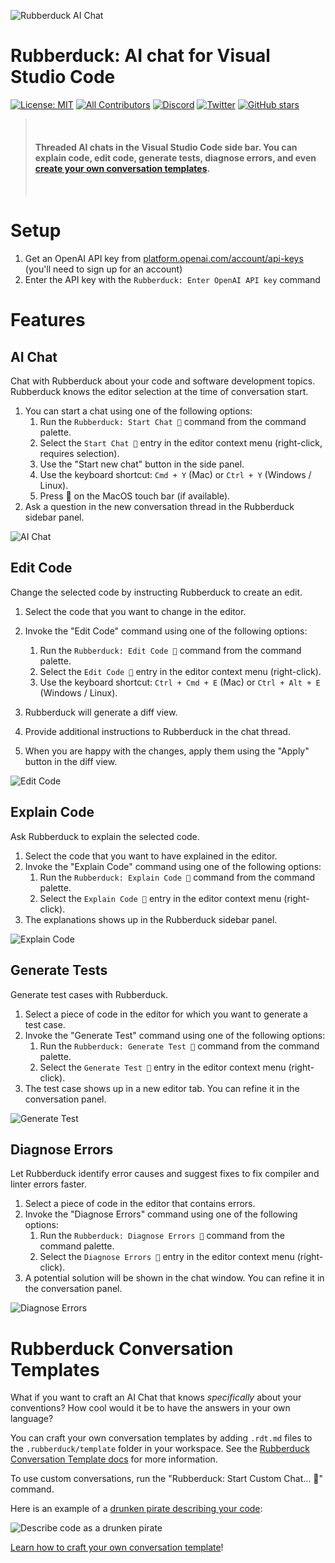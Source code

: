 ![Rubberduck AI Chat](https://raw.githubusercontent.com/rubberduck-ai/rubberduck-vscode/main/asset/rubberduck-header.png)

# Rubberduck: AI chat for Visual Studio Code

[![License: MIT](https://img.shields.io/badge/License-MIT-yellow.svg)](https://opensource.org/licenses/MIT)
[![All Contributors](https://img.shields.io/badge/all_contributors-3-orange.svg?style=flat-square)](https://github.com/rubberduck-ai/rubberduck-vscode#contributors)
[![Discord](https://discordapp.com/api/guilds/1061938502327091271/widget.png?style=shield)](https://discord.gg/8KN2HmyZmn)
[![Twitter](https://img.shields.io/twitter/url/https/twitter.com/rubberduckai.svg?style=social&label=%20%40rubberduckai)](https://twitter.com/rubberduckai)
[![GitHub stars](https://img.shields.io/github/stars/rubberduck-ai/rubberduck-vscode.svg?style=social&label=Star&maxAge=2592000)](https://GitHub.com/rubberduck-ai/rubberduck-vscode/stargazers/)

> &nbsp;
>
> #### Threaded AI chats in the Visual Studio Code side bar. You can explain code, edit code, generate tests, diagnose errors, and even [create your own conversation templates](https://github.com/rubberduck-ai/rubberduck-vscode/blob/main/doc/rubberduck-conversation-templates.md).
>
> &nbsp;

# Setup

1. Get an OpenAI API key from [platform.openai.com/account/api-keys](https://platform.openai.com/account/api-keys) (you'll need to sign up for an account)
2. Enter the API key with the `Rubberduck: Enter OpenAI API key` command

# Features

## AI Chat

Chat with Rubberduck about your code and software development topics. Rubberduck knows the editor selection at the time of conversation start.

1. You can start a chat using one of the following options:
   1. Run the `Rubberduck: Start Chat 💬` command from the command palette.
   1. Select the `Start Chat 💬` entry in the editor context menu (right-click, requires selection).
   1. Use the "Start new chat" button in the side panel.
   1. Use the keyboard shortcut: `Cmd + Y` (Mac) or `Ctrl + Y` (Windows / Linux).
   1. Press 💬 on the MacOS touch bar (if available).
1. Ask a question in the new conversation thread in the Rubberduck sidebar panel.

![AI Chat](https://raw.githubusercontent.com/rubberduck-ai/rubberduck-vscode/main/app/vscode/asset/media/screenshot-start-chat.png)

## Edit Code

Change the selected code by instructing Rubberduck to create an edit.

1. Select the code that you want to change in the editor.
1. Invoke the "Edit Code" command using one of the following options:

   1. Run the `Rubberduck: Edit Code 💬` command from the command palette.
   1. Select the `Edit Code 💬` entry in the editor context menu (right-click).
   1. Use the keyboard shortcut: `Ctrl + Cmd + E` (Mac) or `Ctrl + Alt + E` (Windows / Linux).

1. Rubberduck will generate a diff view.
1. Provide additional instructions to Rubberduck in the chat thread.
1. When you are happy with the changes, apply them using the "Apply" button in the diff view.

![Edit Code](https://raw.githubusercontent.com/rubberduck-ai/rubberduck-vscode/main/app/vscode/asset/media/screenshot-edit-code.png)

## Explain Code

Ask Rubberduck to explain the selected code.

1. Select the code that you want to have explained in the editor.
1. Invoke the "Explain Code" command using one of the following options:
   1. Run the `Rubberduck: Explain Code 💬` command from the command palette.
   1. Select the `Explain Code 💬` entry in the editor context menu (right-click).
1. The explanations shows up in the Rubberduck sidebar panel.

![Explain Code](https://raw.githubusercontent.com/rubberduck-ai/rubberduck-vscode/main/app/vscode/asset/media/screenshot-code-explanation.png)

## Generate Tests

Generate test cases with Rubberduck.

1. Select a piece of code in the editor for which you want to generate a test case.
2. Invoke the "Generate Test" command using one of the following options:
   1. Run the `Rubberduck: Generate Test 💬` command from the command palette.
   1. Select the `Generate Test 💬` entry in the editor context menu (right-click).
3. The test case shows up in a new editor tab. You can refine it in the conversation panel.

![Generate Test](https://raw.githubusercontent.com/rubberduck-ai/rubberduck-vscode/main/app/vscode/asset/media/screenshot-generate-test.gif)

## Diagnose Errors

Let Rubberduck identify error causes and suggest fixes to fix compiler and linter errors faster.

1. Select a piece of code in the editor that contains errors.
2. Invoke the "Diagnose Errors" command using one of the following options:
   1. Run the `Rubberduck: Diagnose Errors 💬` command from the command palette.
   1. Select the `Diagnose Errors 💬` entry in the editor context menu (right-click).
3. A potential solution will be shown in the chat window. You can refine it in the conversation panel.

![Diagnose Errors](https://raw.githubusercontent.com/rubberduck-ai/rubberduck-vscode/main/app/vscode/asset/media/screenshot-diagnose-errors.png)

# Rubberduck Conversation Templates

What if you want to craft an AI Chat that knows _specifically_ about your conventions?
How cool would it be to have the answers in your own language?

You can craft your own conversation templates by adding `.rdt.md` files to the `.rubberduck/template` folder in your workspace. See the [Rubberduck Conversation Template docs](https://github.com/rubberduck-ai/rubberduck-vscode/blob/main/doc/rubberduck-conversation-templates.md) for more information.

To use custom conversations, run the "Rubberduck: Start Custom Chat… 💬" command.

Here is an example of a [drunken pirate describing your code](https://github.com/rubberduck-ai/rubberduck-vscode/blob/main/template/fun/drunken-pirate.rdt.md):

![Describe code as a drunken pirate](https://raw.githubusercontent.com/rubberduck-ai/rubberduck-vscode/main/app/vscode/asset/media/drunken-pirate.png)

[Learn how to craft your own conversation template](https://github.com/rubberduck-ai/rubberduck-vscode/blob/main/doc/rubberduck-conversation-templates.md)!
